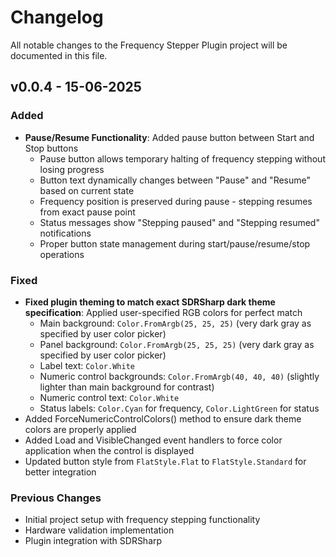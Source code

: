 # Changelog

All notable changes to the Frequency Stepper Plugin project will be documented in this file.

## v0.0.4 - 15-06-2025

### Added
- **Pause/Resume Functionality**: Added pause button between Start and Stop buttons
  - Pause button allows temporary halting of frequency stepping without losing progress
  - Button text dynamically changes between "Pause" and "Resume" based on current state
  - Frequency position is preserved during pause - stepping resumes from exact pause point
  - Status messages show "Stepping paused" and "Stepping resumed" notifications
  - Proper button state management during start/pause/resume/stop operations

### Fixed
- **Fixed plugin theming to match exact SDRSharp dark theme specification**: Applied user-specified RGB colors for perfect match
  - Main background: `Color.FromArgb(25, 25, 25)` (very dark gray as specified by user color picker)
  - Panel background: `Color.FromArgb(25, 25, 25)` (very dark gray as specified by user color picker)
  - Label text: `Color.White`
  - Numeric control backgrounds: `Color.FromArgb(40, 40, 40)` (slightly lighter than main background for contrast)
  - Numeric control text: `Color.White`
  - Status labels: `Color.Cyan` for frequency, `Color.LightGreen` for status
- Added ForceNumericControlColors() method to ensure dark theme colors are properly applied
- Added Load and VisibleChanged event handlers to force color application when the control is displayed
- Updated button style from `FlatStyle.Flat` to `FlatStyle.Standard` for better integration

### Previous Changes
- Initial project setup with frequency stepping functionality
- Hardware validation implementation
- Plugin integration with SDRSharp 
